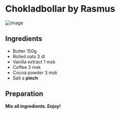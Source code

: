 # Chokladbollar by Rasmus

![image](https://user-images.githubusercontent.com/80392398/139213159-ff80faca-6acb-4c59-8c12-0ece7eb02ffc.png)

## Ingredients

- Butter 150g 
- Rolled oats 3 dl 
- Vanilla extract 1 msk
- Coffee 3 msk
- Cocoa powder 3 msk
- Salt a **pinch**

## Preparation

**Mix all ingredients. Enjoy!**